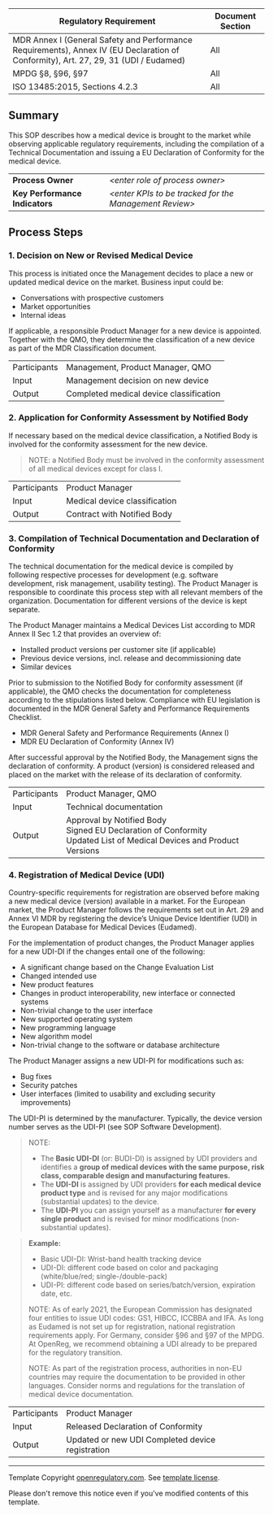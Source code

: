 | Regulatory Requirement                                                                                                              | Document Section |
|-------------------------------------------------------------------------------------------------------------------------------------|------------------|
| MDR Annex I (General Safety and Performance Requirements), Annex IV (EU Declaration of Conformity), Art. 27, 29, 31 (UDI / Eudamed) | All              |
| MPDG §8, §96, §97                                                                                                                   | All              |
| ISO 13485:2015, Sections 4.2.3                                                                                                      | All              |

## Summary

This SOP describes how a medical device is brought to the market while observing applicable regulatory
requirements, including the compilation of a Technical Documentation and issuing a EU Declaration of
Conformity for the medical device.

|                                |                                                          |
|--------------------------------|----------------------------------------------------------|
| **Process Owner**              | *\<enter role of process owner\>*                        |
| **Key Performance Indicators** | *\<enter KPIs to be tracked for the Management Review\>* |

## Process Steps

### 1. Decision on New or Revised Medical Device

This process is initiated once the Management decides to place a new or updated medical device on the
market. Business input could be:

* Conversations with prospective customers
* Market opportunities
* Internal ideas

If applicable, a responsible Product Manager for a new device is appointed. Together with the QMO, they
determine the classification of a new device as part of the MDR Classification document.

|              |                                         |
|--------------|-----------------------------------------|
| Participants | Management, Product Manager, QMO        |
| Input        | Management decision on new device       |
| Output       | Completed medical device classification |

### 2. Application for Conformity Assessment by Notified Body

If necessary based on the medical device classification, a Notified Body is involved for the conformity
assessment for the new device.

> NOTE: a Notified Body must be involved in the conformity assessment of all medical devices except for class I.

|              |                               |
|--------------|-------------------------------|
| Participants | Product Manager               |
| Input        | Medical device classification |
| Output       | Contract with Notified Body   |

### 3. Compilation of Technical Documentation and Declaration of Conformity

The technical documentation for the medical device is compiled by following respective processes for
development (e.g. software development, risk management, usability testing). The Product Manager is
responsible to coordinate this process step with all relevant members of the organization. Documentation for
different versions of the device is kept separate.

The Product Manager maintains a Medical Devices List according to MDR Annex II Sec 1.2 that provides an
overview of:

* Installed product versions per customer site (if applicable)
* Previous device versions, incl. release and decommissioning date
* Similar devices

Prior to submission to the Notified Body for conformity assessment (if applicable), the QMO checks the
documentation for completeness according to the stipulations listed below. Compliance with EU legislation is
documented in the MDR General Safety and Performance Requirements Checklist.

* MDR General Safety and Performance Requirements (Annex I)
* MDR EU Declaration of Conformity (Annex IV)

After successful approval by the Notified Body, the Management signs the declaration of conformity. A product
(version) is considered released and placed on the market with the release of its declaration of conformity.

|              |                                                                                                                          |
|--------------|--------------------------------------------------------------------------------------------------------------------------|
| Participants | Product Manager, QMO                                                                                                     |
| Input        | Technical documentation                                                                                                  |
| Output       | Approval by Notified Body<br>Signed EU Declaration of Conformity<br>Updated List of Medical Devices and Product Versions |

### 4. Registration of Medical Device (UDI)

Country-specific requirements for registration are observed before making a new medical device (version)
available in a market. For the European market, the Product Manager follows the requirements set out in
Art. 29 and Annex VI MDR by registering the device’s Unique Device Identifier (UDI) in the European Database
for Medical Devices (Eudamed).

For the implementation of product changes, the Product Manager applies for a new UDI-DI if the changes entail
one of the following:

* A significant change based on the Change Evaluation List
* Changed intended use
* New product features
* Changes in product interoperability, new interface or connected systems
* Non-trivial change to the user interface
* New supported operating system
* New programming language
* New algorithm model
* Non-trivial change to the software or database architecture

The Product Manager assigns a new UDI-PI for modifications such as:

* Bug fixes
* Security patches
* User interfaces (limited to usability and excluding security improvements)

The UDI-PI is determined by the manufacturer. Typically, the device version number serves as the UDI-PI (see
SOP Software Development).

> NOTE:
>
> * The **Basic UDI-DI** (or: BUDI-DI) is assigned by UDI providers and identifies a **group of medical
>   devices with the same purpose, risk class, comparable design and manufacturing features.**
> * The **UDI-DI** is assigned by UDI providers **for each medical device product type** and is revised for
>   any major modifications (substantial updates) to the device.
> * The **UDI-PI** you can assign yourself as a manufacturer **for every single product** and is revised for
>   minor modifications (non-substantial updates).

> **Example:**
>
> * Basic UDI-DI: Wrist-band health tracking device
> * UDI-DI: different code based on color and packaging (white/blue/red; single-/double-pack)
> * UDI-PI: different code based on series/batch/version, expiration date, etc.
>
> NOTE: As of early 2021, the European Commission has designated four entities to issue UDI codes: GS1, HIBCC,
> ICCBBA and IFA. As long as Eudamed is not set up for registration, national registration requirements
> apply. For Germany, consider §96 and §97 of the MPDG. At OpenReg, we recommend obtaining a UDI already to be
> prepared for the regulatory transition.
>
> NOTE: As part of the registration process, authorities in non-EU countries may require the documentation to
> be provided in other languages. Consider norms and regulations for the translation of medical device
> documentation.

|              |                                                  |
|--------------|--------------------------------------------------|
| Participants | Product Manager                                  |
| Input        | Released Declaration of Conformity               |
| Output       | Updated or new UDI Completed device registration |

---

Template Copyright [openregulatory.com](https://openregulatory.com). See [template
license](https://openregulatory.com/template-license).

Please don't remove this notice even if you've modified contents of this template.
